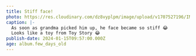 ```yaml
---
title: Stiff face!
photo: https://res.cloudinary.com/dz8vyplpm/image/upload/v1707527196/IMG_8400_kjccpx.jpg
caption: |-
  As soon as grandma picked him up, he face became so stiff 😂
  Looks like a toy from Toy Story 😂
publish-date: 2024-01-15T09:57:00.000Z
age: album.few_days_old
---
```


